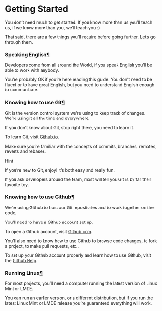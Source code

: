 # Getting Started

You don’t need much to get started. If you know more than us you’ll teach us, if we know more than you, we’ll teach you :)

That said, there are a few things you’ll require before going further. Let’s go through them.

### Speaking English[¶](broken-reference)

Developers come from all around the World, if you speak English you’ll be able to work with anybody.

You’re probably OK if you’re here reading this guide. You don’t need to be fluent or to have great English, but you need to understand English enough to communicate.

### Knowing how to use Git[¶](broken-reference)

Git is the version control system we’re using to keep track of changes. We’re using it all the time and everywhere.

If you don’t know about Git, stop right there, you need to learn it.

To learn Git, visit [Github.io](https://try.github.io/).

Make sure you’re familiar with the concepts of commits, branches, remotes, reverts and rebases.

Hint

If you’re new to Git, enjoy! It’s both easy and really fun.

If you ask developers around the team, most will tell you Git is by far their favorite toy.

### Knowing how to use Github[¶](broken-reference)

We’re using Github to host our Git repositories and to work together on the code.

You’ll need to have a Github account set up.

To open a Github account, visit [Github.com](https://github.com/).

You’ll also need to know how to use Github to browse code changes, to fork a project, to make pull requests, etc..

To set up your Github account properly and learn how to use Github, visit the [Github Help](https://help.github.com/).

### Running Linux[¶](broken-reference)

For most projects, you’ll need a computer running the latest version of Linux Mint or LMDE.

You can run an earlier version, or a different distribution, but if you run the latest Linux Mint or LMDE release you’re guaranteed everything will work.
